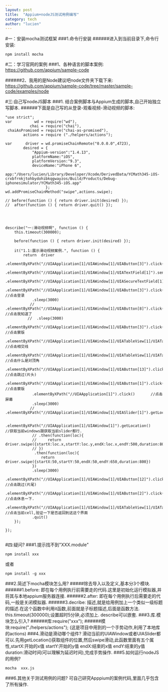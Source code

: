 ```yaml
---
layout: post
title:  "Appium+nodeJS测试用例编写"
category: tech
author: "lucien"
---
```



#一：安装mocha测试框架
###1.命令行安装
######进入到当前目录下,命令行安装:

```
npm install mocha 
```

#二：学习官网的案例
###1、各种语言的脚本案例:
<https://github.com/appium/sample-code>

######2、我用的是Node建议吧node文件夹下载下来:
<https://github.com/appium/sample-code/tree/master/sample-code/examples/node>

#三:自己写nodeJS脚本
###1. 结合案例脚本与Appium生成的脚本,自己开始独立写脚本.
######下面是自己写的从登录-观看视频-滑动视频的脚本:

```
"use strict";
var          wd = require("wd"),
           chai = require("chai"),
 chaiAsPromised = require("chai-as-promised"),
        actions = require ("./helpers/actions");

var      driver = wd.promiseChainRemote("0.0.0.0",4723),
        desired = {
            "Appium-version":"1.4.13",
            platformName:"iOS",
            platformVersion:"9.3",
            deviceName:"iPhone 6",
            app:"/Users/lucien/Library/Developer/Xcode/DerivedData/YCMath345-iOS-crxbfrnkjtohbydohibkqgwayzos/Build/Products/Debug-iphonesimulator/YCMath345-iOS.app"
                  };
wd.addPromiseChainMethod("swipe",actions.swipe);

// before(function () { return driver.init(desired) });
//  after(function () { return driver.quit() });




describe("一:滑动视频啊", function () {
    this.timeout(300000);
  
    before(function () { return driver.init(desired) });

    it("1.1:展示滑动视频案例.", function () {
        return  driver
            .elementByXPath("//UIAApplication[1]/UIAWindow[1]/UIAButton[3]").click()
            .elementByXPath("//UIAApplication[1]/UIAWindow[1]/UIATextField[1]").sendKeys("15725040100")
            .elementByXPath("//UIAApplication[1]/UIAWindow[1]/UIASecureTextField[1]").sendKeys("123456")
            .elementByXPath("//UIAApplication[1]/UIAWindow[1]/UIAButton[3]").click()    //点击登录
            .sleep(3000)
           // .elementByXPath("//UIAApplication[1]/UIAWindow[1]/UIAButton[8]").click()    //点击我知道了
          //  .sleep(3000)
            .elementByXPath("//UIAApplication[1]/UIAWindow[1]/UIAButton[3]").click()    //点击蒙版
            .elementByXPath("//UIAApplication[1]/UIAWindow[1]/UIATableView[1]/UIATableCell[2]/UIAButton[1]").click()   //点击相交线
            .elementByXPath("//UIAApplication[1]/UIAWindow[1]/UIATableView[1]/UIATableCell[2]").click()          //点击什么是对顶角
            .elementByXPath("//UIAApplication[1]/UIAWindow[1]/UIAButton[13]").click()        //点击跳过(片头)
            .elementByXPath("//UIAApplication[1]/UIAWindow[1]/UIAButton[1]").click()       //点击蒙版
            .elementByXPath("//UIAApplication[1]").click()       //点击屏幕
            .sleep(3000)
           // .elementByXPath("//UIAApplication[1]/UIAWindow[1]/UIASlider[1]").getLocation()

            .elementByXPath("//UIAApplication[1]/UIAWindow[1]").getLocation()     //获取当前windows跟获取当前slider都行.
            // .then(function(loc){
            //     return driver.swipe({startX:loc.x,startY:loc.y,endX:loc.x,endY:500,duration:800})
            // })
             .then(function(loc){
                return driver.swipe({startX:50,startY:50,endX:50,endY:650,duration:800})
            })
            .sleep(3000)
            .elementByXPath("//UIAApplication[1]/UIAWindow[1]/UIAButton[12]").click()             //点击跳过(片尾)
            .elementByXPath("//UIAApplication[1]/UIAWindow[1]/UIAButton[2]").click()       //点击休息一下.
            .elementByXPath("//UIAApplication[1]/UIAWindow[1]/UIATableView[1]/UIATableCell[1]").click()  //点击当前cell,验证一下是否返回到这这个界面
            .quit()
    });

});
  
```

#四:疑问?
###1.提示找不到"XXX.module"
```
npm install xxx
```
或者

```
npm install -g xxx
```
###2.简述下mocha模块怎么用?
#####除去导入以及定义,基本分3个模块.
######1.before:
即在每个用例执行前需要走的代码.这里是初始化运行模拟器,并将其与本地appium服务器连接.
######2.after:
即在每个用例执行后需要走的代码,一般是关闭模拟器.
######3.decribe:
描述,就是给用例加上一个类似一级标题的描述.在这个函数中利用it函数,前面就是子标题描述,后面是函数方法.
this.timeout(300000);设置超时5分钟,必须加上.
describe可以嵌套.
###3.库.模块怎么引入?
######库:require("xxx");
######模块:require("./helpers/actions");
(这是项目中用到的一个手势动作,利用了本地库的actions)
###4.滑动是滑动哪个组件?
滑动当前的UIAWindow或者UIASlider都可以.先用getLocation()获取组件的位置,然后swipe滑动,此函数里面有五个属性,startX:开始的x值 startY:开始的y值 endX:结束的x值 endY:结束的y值 duration:滑动时间(可以理解为延迟时间),完成手势操作.
###5.如何运行nodeJS的用例?
```
mocha  xxx.js
```
###6.其他关于测试用例的问题?
可自己研究Apppium的案例代码,里面几乎包含了所有操作.